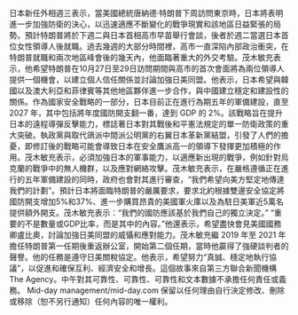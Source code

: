 日本新任外相週三表示，當美國總統唐納德·特朗普下周訪問東京時，日本將表明進一步加強防衛的決心，以迅速適應不斷變化的戰爭現實和該地區日益緊張的局勢。預計特朗普將於下週二與日本首相高市早苗舉行會談，後者於週二當選日本首位女性領導人後就職。過去幾週的大部分時間裡，高市一直深陷內部政治衝突，在特朗普就職和兩次地區峰會後的幾天內，他面臨著重大的外交考驗。茂木敏充表示，他希望特朗普在10月27日至29日訪問期間與高市的首次會面將為兩位領導人提供一個機會，以建立個人信任關係並討論加強日美同盟。他表示，日本希望與韓國以及澳大利亞和菲律賓等其他地區夥伴進一步合作，與中國建立穩定和建設性的關係。作為國家安全戰略的一部分，日本目前正在進行為期五年的軍備建設，直至 2027 年，其中包括將年度國防開支翻一番，達到 GDP 的 2%。該戰略旨在提升日本的遠程導彈反擊能力，標誌著日本對其戰後和平憲法規定的單一防衛政策的重大突破。執政黨與取代鴿派中間派公明黨的右翼日本革新黨結盟，引發了人們的擔憂，即修訂後的戰略可能會導致日本在安全鷹派高一的領導下發揮更加積極的作用。茂木敏充表示，必須加強日本的軍事能力，以適應新出現的戰爭，例如針對烏克蘭的戰爭中的無人機群，以及應對網絡攻擊。茂木敏充表示，在嚴格遵循正在進行的五年軍備建設的同時，政府也會對其進行審查，“我們希望向美方堅定地傳達我們的計劃”。預計日本將面臨特朗普的嚴厲要求，要求北約根據雙邊安全協定將國防開支增加5%和37%、進一步購買昂貴的美國軍火庫以及為駐日美軍近5萬名提供額外開支。茂木敏充表示：“我們的國防應該基於我們自己的獨立決定。” “重要的不是數量或GDP比率，而是其中的內容。”他還表示，希望盡快會見美國國務卿盧比奧，討論加強日美同盟的威懾和應對能力。茂木敏充繼 2019 年至 2021 年擔任特朗普第一任期後重返辦公室，開始第二個任期，當時他贏得了強硬談判者的聲譽。他的任務是遵守日美關稅協定。他表示，希望努力“真誠、穩定地執行協議”，以促進和確保互利、經濟安全和增長。這個故事來自第三方聯合新聞機構 The Agency。中午對其可靠性、可靠性、可靠性和文本數據不承擔任何責任或義務。 Mid-day management/mid-day.com 保留以任何理由自行決定修改、刪除或移除（恕不另行通知）任何內容的唯一權利。
